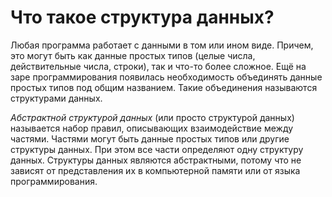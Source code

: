 # Что такое структура данных?

Любая программа работает с данными в том или ином виде. Причем, это могут быть как данные простых типов (целые числа, действительные числа, строки), так и что-то более сложное. Ещё на заре программирования появилась необходимость объединять данные простых типов под общим названием. Такие объединения называются структурами данных.

_Абстрактной структурой данных_ (или просто структурой данных) называется набор правил, описывающих взаимодействие между частями. Частями могут быть данные простых типов или другие структуры данных. При этом все части определяют одну структуру данных. Структуры данных являются абстрактными, потому что не зависят от представления их в компьютерной памяти или от языка программирования.
